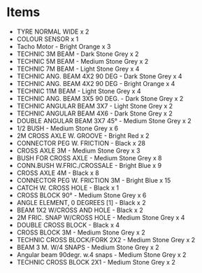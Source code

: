 # Items

* TYRE NORMAL WIDE x 2
* COLOUR SENSOR x 1
* Tacho Motor - Bright Orange x 3
* TECHNIC 3M BEAM - Dark Stone Grey x 2
* TECHNIC 5M BEAM - Medium Stone Grey x 2
* TECHNIC 7M BEAM - Light Stone Grey x 4
* TECHNIC ANG. BEAM 4X2 90 DEG - Dark Stone Grey x 4
* TECHNIC ANG. BEAM 4X2 90 DEG - Bright Orange x 4
* TECHNIC 11M BEAM - Light Stone Grey x 4
* TECHNIC ANG. BEAM 3X5 90 DEG. - Dark Stone Grey x 2
* TECHNIC ANGULAR BEAM 3X7 - Light Stone Grey x 2
* TECHNIC ANGULAR BEAM 4X6 - Dark Stone Grey x 2
* DOUBLE ANGULAR BEAM 3X7 45° - Medium Stone Grey x 2
* 1/2 BUSH - Medium Stone Grey x 6
* 2M CROSS AXLE W. GROOVE - Bright Red x 2
* CONNECTOR PEG W. FRICTION - Black x 28
* CROSS AXLE 3M - Medium Stone Grey x 3
* BUSH FOR CROSS AXLE - Medium Stone Grey x 8
* CONN.BUSH W.FRIC./CROSSALE - Bright Blue x 9
* CROSS AXLE 4M - Black x 8
* CONNECTOR PEG W. FRICTION 3M - Bright Blue x 15
* CATCH W. CROSS HOLE - Black x 1
* CROSS BLOCK 90° - Medium Stone Grey x 6
* ANGLE ELEMENT, 0 DEGREES \[1\] - Black x 2
* BEAM 1X2 W/CROSS AND HOLE - Black x 2
* 2M FRIC. SNAP W/CROSS HOLE - Medium Stone Grey x 4
* DOUBLE CROSS BLOCK - Black x 4
* CROSS BLOCK 3M - Medium Stone Grey x 2
* TECHNIC CROSS BLOCK/FORK 2X2 - Medium Stone Grey x 2
* BEAM 3 M. W/4 SNAPS - Medium Stone Grey x 2
* Angular beam 90degr. w.4 snaps - Medium Stone Grey x 2
* TECHNIC CROSS BLOCK 2X1 - Medium Stone Grey x 2
